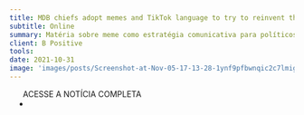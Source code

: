 ```yaml
---
title: MDB chiefs adopt memes and TikTok language to try to reinvent themselves; see video – 10/31/2021 – Power
subtitle: Online
summary: Matéria sobre meme como estratégia comunicativa para políticos
client: B Positive
tools: 
date: 2021-10-31
image: 'images/posts/Screenshot-at-Nov-05-17-13-28-1ynf9pfbwnqic2c7lmig27ojxqc7dp184mfgopvmavl0.png'
---
```




<div class="post__share"><ul class="share__list list-reset">ACESSE A NOTÍCIA COMPLETA<li class="share__item" style="margin-left: 10px"><a class="share__link share__facebook" style="background: #fa5657" href="https://bpositivenow.com/mdb-chiefs-adopt-memes-and-tiktok-language-to-try-to-reinvent-themselves-see-video-10-31-2021-power/" 
onclick=window.open(this.href, 'pop-up', 'left=20,top=20,width=500,height=500,toolbar=1,resizable=0'); return false;" title="Link" rel="nofollow"><i class="fa-solid fa-link"></i></a></li></ul></div>
<!-- <div class="gallery-box"><div class="gallery"><img src="/clipping/images/example-1.jpg" loading="lazy" alt="Project"><img src="/clipping/images/example-2.jpg" loading="lazy" alt="Project"></div><em>Gallery / <a href="https://www.freepik.com/" target="_blank">Freepic</a></em></div> -->